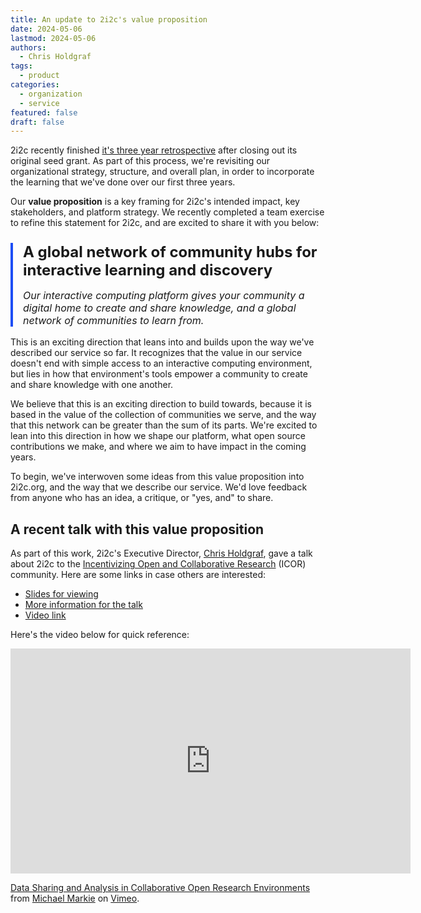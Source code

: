 ```yaml
---
title: An update to 2i2c's value proposition
date: 2024-05-06
lastmod: 2024-05-06
authors:
  - Chris Holdgraf
tags:
  - product
categories:
  - organization
  - service
featured: false
draft: false
---
```


2i2c recently finished [it's three year retrospective](https://2i2c.org/report-czi-2021) after closing out its original seed grant.
As part of this process, we're revisiting our organizational strategy, structure, and overall plan, in order to incorporate the learning that we've done over our first three years.

Our **value proposition** is a key framing for 2i2c's intended impact, key stakeholders, and platform strategy.
We recently completed a team exercise to refine this statement for 2i2c, and are excited to share it with you below:

<style>
  .pull-quote {
    padding-left: 1rem;
    border-left: .25rem solid #1d4ef5;
    margin-bottom: 1rem;
  }
  .pull-title {
    font-size: 1.5rem;
    margin-bottom: .5rem;
    font-weight: bold;
  }
  .pull-subtitle {
    font-size: 1rem;
    font-style: italic;
  }
</style>
<div class="pull-quote">
  <p class="pull-title">
  A global network of community hubs for interactive learning and discovery
  </p>
  <p class="pull-subtitle">
  Our interactive computing platform gives your community a digital home to create and share knowledge, and a global network of communities to learn from.
  </p>
</div>

This is an exciting direction that leans into and builds upon the way we've described our service so far.
It recognizes that the value in our service doesn't end with simple access to an interactive computing environment, but lies in how that environment's tools empower a community to create and share knowledge with one another.

We believe that this is an exciting direction to build towards, because it is based in the value of the collection of communities we serve, and the way that this network can be greater than the sum of its parts.
We're excited to lean into this direction in how we shape our platform, what open source contributions we make, and where we aim to have impact in the coming years.

To begin, we've interwoven some ideas from this value proposition into 2i2c.org, and the way that we describe our service.
We'd love feedback from anyone who has an idea, a critique, or "yes, and" to share.

## A recent talk with this value proposition

As part of this work, 2i2c's Executive Director, [Chris Holdgraf](/content/authors/chris-holdgraf/), gave a talk about 2i2c to the [Incentivizing Open and Collaborative Research](https://incentivizingopen.org) (ICOR) community. Here are some links in case others are interested:

- [Slides for viewing](https://docs.google.com/presentation/d/1C-TNSI2h0181y6-z5tL9AWSRsWp9IfZqCDtcIZEs1MM/edit?usp=sharing)
- [More information for the talk](https://incentivizingopen.org/2024/05/data-sharing-and-analysis-in-collaborative-open-research-environments/)
- [Video link](https://vimeo.com/944769875#t=400s)

Here's the video below for quick reference:

<iframe src="https://player.vimeo.com/video/944769875#t=400s?h=e0f92e7926" width="640" height="360" frameborder="0" allow="autoplay; fullscreen; picture-in-picture" allowfullscreen></iframe>
<p><a href="https://vimeo.com/944769875">Data Sharing and Analysis in Collaborative Open Research Environments</a> from <a href="https://vimeo.com/user219434759">Michael Markie</a> on <a href="https://vimeo.com">Vimeo</a>.</p>


